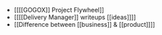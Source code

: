- [[[[GOGOX]] Project Flywheel]]
- [[[[Delivery Manager]] writeups [[ideas]]]]
- [[Difference between [[business]] & [[product]]]]
